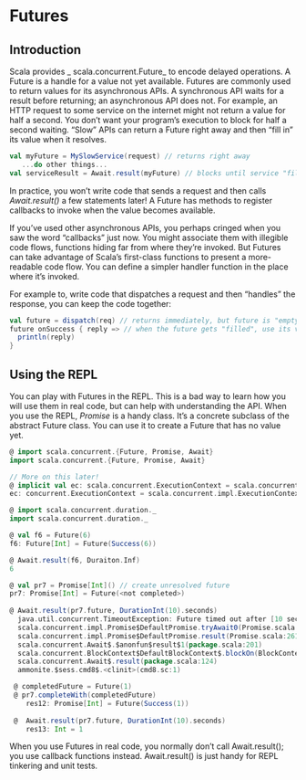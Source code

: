 # Futures

## Introduction

Scala provides _ scala.concurrent.Future_ to encode delayed operations. A Future is a handle for a value not yet
available. Futures are commonly used to return values for its asynchronous APIs. A synchronous API waits for a
result before returning; an asynchronous API does not. For example, an HTTP request to some service on the internet
might not return a value for half a second. You don’t want your program’s execution to block for half a second waiting.
“Slow” APIs can return a Future right away and then “fill in” its value when it resolves.

```scala
val myFuture = MySlowService(request) // returns right away
   ...do other things...
val serviceResult = Await.result(myFuture) // blocks until service "fills in" myFuture
```
In practice, you won’t write code that sends a request and then calls _Await.result()_ a few statements later! A Future
has methods to register callbacks to invoke when the value becomes available.

If you’ve used other asynchronous APIs, you perhaps cringed when you saw the word “callbacks” just now. You might
associate them with illegible code flows, functions hiding far from where they’re invoked. But Futures can take
advantage of Scala’s first-class functions to present a more-readable code flow. You can define a simpler handler
function in the place where it’s invoked.

For example to, write code that dispatches a request and then “handles” the response, you can keep the code together:

```scala
val future = dispatch(req) // returns immediately, but future is "empty"
future onSuccess { reply => // when the future gets "filled", use its value
  println(reply)
}
```

## Using the REPL

You can play with Futures in the REPL. This is a bad way to learn how you will use them in real code, but can help with
understanding the API. When you use the REPL, _Promise_ is a handy class. It’s a concrete subclass of the abstract
Future class. You can use it to create a Future that has no value yet.

```scala
@ import scala.concurrent.{Future, Promise, Await}
import scala.concurrent.{Future, Promise, Await}

// More on this later!
@ implicit val ec: scala.concurrent.ExecutionContext = scala.concurrent.ExecutionContext.global
ec: concurrent.ExecutionContext = scala.concurrent.impl.ExecutionContextImpl$$anon$3@41c89d2f[Running, parallelism = 12, size = 0, active = 0, running = 0, steals = 0, tasks = 0, submissions = 0]

@ import scala.concurrent.duration._
import scala.concurrent.duration._

@ val f6 = Future(6)
f6: Future[Int] = Future(Success(6))

@ Await.result(f6, Duraiton.Inf)
6

@ val pr7 = Promise[Int]() // create unresolved future
pr7: Promise[Int] = Future(<not completed>)
  
@ Await.result(pr7.future, DurationInt(10).seconds)
  java.util.concurrent.TimeoutException: Future timed out after [10 seconds]
  scala.concurrent.impl.Promise$DefaultPromise.tryAwait0(Promise.scala:248)
  scala.concurrent.impl.Promise$DefaultPromise.result(Promise.scala:261)
  scala.concurrent.Await$.$anonfun$result$1(package.scala:201)
  scala.concurrent.BlockContext$DefaultBlockContext$.blockOn(BlockContext.scala:62)
  scala.concurrent.Await$.result(package.scala:124)
  ammonite.$sess.cmd8$.<clinit>(cmd8.sc:1)

 @ completedFuture = Future(1)   
 @ pr7.completeWith(completedFuture)
    res12: Promise[Int] = Future(Success(1))
    
 @  Await.result(pr7.future, DurationInt(10).seconds)
    res13: Int = 1
```
When you use Futures in real code, you normally don’t call Await.result(); you use callback functions instead.
Await.result() is just handy for REPL tinkering and unit tests.
